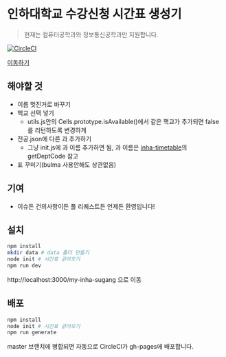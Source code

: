 # 인하대학교 수강신청 시간표 생성기
> 현재는 컴퓨터공학과와 정보통신공학과만 지원합니다.

[![CircleCI](https://circleci.com/gh/Agrajak/my-inha-sugang/tree/master.svg?style=svg)](https://circleci.com/gh/Agrajak/my-inha-sugang/tree/master)

[이동하기](https://agrajak.github.io/my-inha-sugang/)
## 해야할 것
 - 이름 멋진거로 바꾸기
 - 핵교 선택 넣기
   - utils.js안의 Cells.prototype.isAvailable()에서 같은 핵교가 추가되면 false를 리턴하도록 변경하게
 - 전공.json에 다른 과 추가하기
   - 그냥 init.js에 과 이름 추가하면 됨, 과 이름은 [inha-timetable](https://github.com/agrajak/inha-timetable)의 getDeptCode 참고
 - 표 꾸미기(bulma 사용안해도 상관없음)
## 기여
 - 이슈든 건의사항이든 풀 리퀘스트든 언제든 환영입니다!

## 설치
```bash
npm install
mkdir data # data 폴더 만들기
node init # 시간표 긁어오기
npm run dev
```
http://localhost:3000/my-inha-sugang 으로 이동

## 배포 
```bash
npm install 
node init # 시간표 긁어오기
npm run generate
```
master 브랜치에 병합되면 자동으로 CircleCI가 gh-pages에 배포합니다.